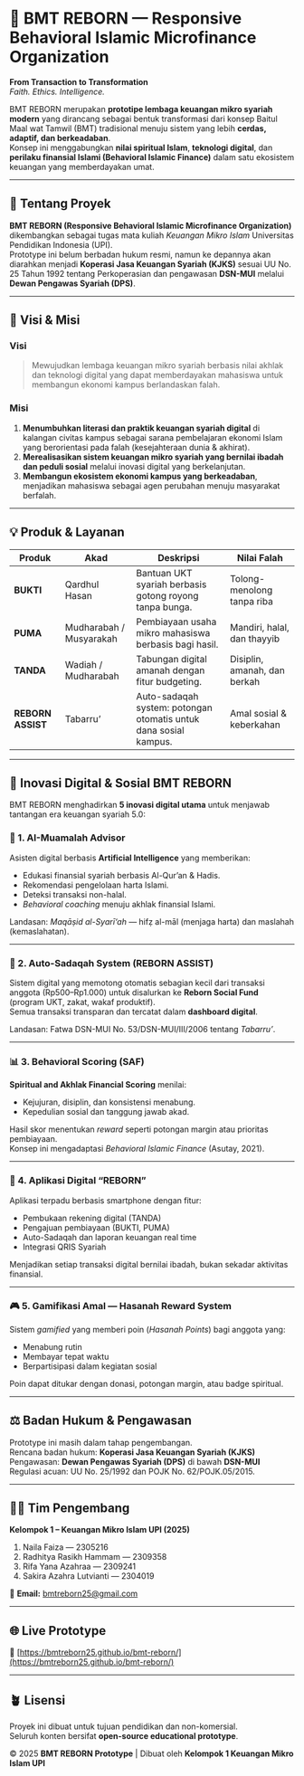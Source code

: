 # 🌙 BMT REBORN — Responsive Behavioral Islamic Microfinance Organization

**From Transaction to Transformation**  
*Faith. Ethics. Intelligence.*

BMT REBORN merupakan **prototipe lembaga keuangan mikro syariah modern** yang dirancang sebagai bentuk transformasi dari konsep Baitul Maal wat Tamwil (BMT) tradisional menuju sistem yang lebih **cerdas, adaptif, dan berkeadaban**.  
Konsep ini menggabungkan **nilai spiritual Islam**, **teknologi digital**, dan **perilaku finansial Islami (Behavioral Islamic Finance)** dalam satu ekosistem keuangan yang memberdayakan umat.

---

## 🚀 Tentang Proyek
**BMT REBORN (Responsive Behavioral Islamic Microfinance Organization)** dikembangkan sebagai tugas mata kuliah *Keuangan Mikro Islam* Universitas Pendidikan Indonesia (UPI).  
Prototype ini belum berbadan hukum resmi, namun ke depannya akan diarahkan menjadi **Koperasi Jasa Keuangan Syariah (KJKS)** sesuai UU No. 25 Tahun 1992 tentang Perkoperasian dan pengawasan **DSN-MUI** melalui **Dewan Pengawas Syariah (DPS)**.

---

## 🎯 Visi & Misi

### **Visi**
> Mewujudkan lembaga keuangan mikro syariah berbasis nilai akhlak dan teknologi digital yang dapat memberdayakan mahasiswa untuk membangun ekonomi kampus berlandaskan falah.

### **Misi**
1. **Menumbuhkan literasi dan praktik keuangan syariah digital** di kalangan civitas kampus sebagai sarana pembelajaran ekonomi Islam yang berorientasi pada falah (kesejahteraan dunia & akhirat).  
2. **Merealisasikan sistem keuangan mikro syariah yang bernilai ibadah dan peduli sosial** melalui inovasi digital yang berkelanjutan.  
3. **Membangun ekosistem ekonomi kampus yang berkeadaban**, menjadikan mahasiswa sebagai agen perubahan menuju masyarakat berfalah.

---

## 💡 Produk & Layanan

| Produk | Akad | Deskripsi | Nilai Falah |
|--------|------|------------|-------------|
| **BUKTI** | Qardhul Hasan | Bantuan UKT syariah berbasis gotong royong tanpa bunga. | Tolong-menolong tanpa riba |
| **PUMA** | Mudharabah / Musyarakah | Pembiayaan usaha mikro mahasiswa berbasis bagi hasil. | Mandiri, halal, dan thayyib |
| **TANDA** | Wadiah / Mudharabah | Tabungan digital amanah dengan fitur budgeting. | Disiplin, amanah, dan berkah |
| **REBORN ASSIST** | Tabarru’ | Auto-sadaqah system: potongan otomatis untuk dana sosial kampus. | Amal sosial & keberkahan |

---

## 🧠 Inovasi Digital & Sosial BMT REBORN

BMT REBORN menghadirkan **5 inovasi digital utama** untuk menjawab tantangan era keuangan syariah 5.0:

### 🕌 1. **AI-Muamalah Advisor**
Asisten digital berbasis **Artificial Intelligence** yang memberikan:
- Edukasi finansial syariah berbasis Al-Qur’an & Hadis.  
- Rekomendasi pengelolaan harta Islami.  
- Deteksi transaksi non-halal.  
- *Behavioral coaching* menuju akhlak finansial Islami.

Landasan: *Maqāṣid al-Syarī‘ah* — hifẓ al-māl (menjaga harta) dan maslahah (kemaslahatan).

---

### 💸 2. **Auto-Sadaqah System (REBORN ASSIST)**
Sistem digital yang memotong otomatis sebagian kecil dari transaksi anggota (Rp500–Rp1.000) untuk disalurkan ke **Reborn Social Fund** (program UKT, zakat, wakaf produktif).  
Semua transaksi transparan dan tercatat dalam **dashboard digital**.

Landasan: Fatwa DSN-MUI No. 53/DSN-MUI/III/2006 tentang *Tabarru’*.

---

### 📊 3. **Behavioral Scoring (SAF)**
**Spiritual and Akhlak Financial Scoring** menilai:
- Kejujuran, disiplin, dan konsistensi menabung.  
- Kepedulian sosial dan tanggung jawab akad.  

Hasil skor menentukan *reward* seperti potongan margin atau prioritas pembiayaan.  
Konsep ini mengadaptasi *Behavioral Islamic Finance* (Asutay, 2021).

---

### 📱 4. **Aplikasi Digital “REBORN”**
Aplikasi terpadu berbasis smartphone dengan fitur:
- Pembukaan rekening digital (TANDA)  
- Pengajuan pembiayaan (BUKTI, PUMA)  
- Auto-Sadaqah dan laporan keuangan real time  
- Integrasi QRIS Syariah  

Menjadikan setiap transaksi digital bernilai ibadah, bukan sekadar aktivitas finansial.

---

### 🎮 5. **Gamifikasi Amal — Hasanah Reward System**
Sistem *gamified* yang memberi poin (*Hasanah Points*) bagi anggota yang:
- Menabung rutin  
- Membayar tepat waktu  
- Berpartisipasi dalam kegiatan sosial  

Poin dapat ditukar dengan donasi, potongan margin, atau badge spiritual.

---

## ⚖️ Badan Hukum & Pengawasan
Prototype ini masih dalam tahap pengembangan.  
Rencana badan hukum: **Koperasi Jasa Keuangan Syariah (KJKS)**  
Pengawasan: **Dewan Pengawas Syariah (DPS)** di bawah **DSN-MUI**  
Regulasi acuan: UU No. 25/1992 dan POJK No. 62/POJK.05/2015.

---

## 👩‍💻 Tim Pengembang
**Kelompok 1 – Keuangan Mikro Islam UPI (2025)**  
1. Naila Faiza — 2305216  
2. Radhitya Rasikh Hammam — 2309358  
3. Rifa Yana Azahraa — 2309241  
4. Sakira Azahra Lutvianti — 2304019  

📧 **Email:** [bmtreborn25@gmail.com](mailto:bmtreborn25@gmail.com)

---

## 🌐 Live Prototype
🔗 [https://bmtreborn25.github.io/bmt-reborn/](https://bmtreborn25.github.io/bmt-reborn/)

---

## 🪴 Lisensi
Proyek ini dibuat untuk tujuan pendidikan dan non-komersial.  
Seluruh konten bersifat **open-source educational prototype**.

© 2025 **BMT REBORN Prototype** | Dibuat oleh **Kelompok 1 Keuangan Mikro Islam UPI** 
